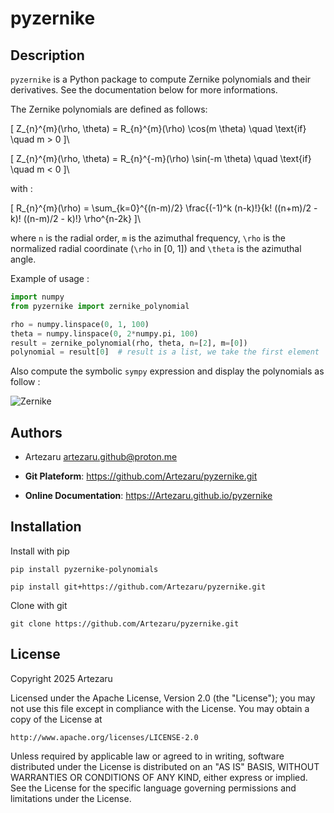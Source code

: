 # pyzernike

## Description

`pyzernike` is a Python package to compute Zernike polynomials and their derivatives. 
See the documentation below for more informations.

The Zernike polynomials are defined as follows:

\[
Z_{n}^{m}(\rho, \theta) = R_{n}^{m}(\rho) \cos(m \theta) \quad \text{if} \quad m > 0
]\

\[
Z_{n}^{m}(\rho, \theta) = R_{n}^{-m}(\rho) \sin(-m \theta) \quad \text{if} \quad m < 0
]\

with :

\[
R_{n}^{m}(\rho) = \sum_{k=0}^{(n-m)/2} \frac{(-1)^k (n-k)!}{k! ((n+m)/2 - k)! ((n-m)/2 - k)!} \rho^{n-2k}
]\

where `n` is the radial order, `m` is the azimuthal frequency, `\rho` is the normalized radial coordinate (`\rho` in [0, 1]) and `\theta` is the azimuthal angle.

Example of usage :

```python
import numpy
from pyzernike import zernike_polynomial

rho = numpy.linspace(0, 1, 100)
theta = numpy.linspace(0, 2*numpy.pi, 100)
result = zernike_polynomial(rho, theta, n=[2], m=[0])
polynomial = result[0]  # result is a list, we take the first element
```

Also compute the symbolic `sympy` expression and display the polynomials as follow :

![Zernike](https://raw.githubusercontent.com/Artezaru/pyzernike/master/resources/zernike_display.png)

## Authors

- Artezaru <artezaru.github@proton.me>

- **Git Plateform**: https://github.com/Artezaru/pyzernike.git
- **Online Documentation**: https://Artezaru.github.io/pyzernike

## Installation

Install with pip

```
pip install pyzernike-polynomials
```

```
pip install git+https://github.com/Artezaru/pyzernike.git
```

Clone with git

```
git clone https://github.com/Artezaru/pyzernike.git
```

## License

Copyright 2025 Artezaru

Licensed under the Apache License, Version 2.0 (the "License");
you may not use this file except in compliance with the License.
You may obtain a copy of the License at

    http://www.apache.org/licenses/LICENSE-2.0

Unless required by applicable law or agreed to in writing, software
distributed under the License is distributed on an "AS IS" BASIS,
WITHOUT WARRANTIES OR CONDITIONS OF ANY KIND, either express or implied.
See the License for the specific language governing permissions and
limitations under the License.
